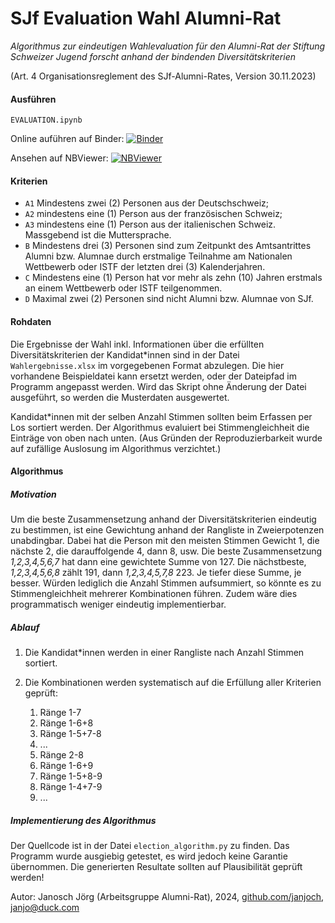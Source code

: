 # SJf Evaluation Wahl Alumni-Rat


*Algorithmus zur eindeutigen Wahlevaluation für den Alumni-Rat der Stiftung Schweizer Jugend forscht anhand der bindenden Diversitätskriterien*


(Art. 4 Organisationsreglement des SJf-Alumni-Rates, Version 30.11.2023)


#### Ausführen

`EVALUATION.ipynb`

Online auführen auf Binder:
[![Binder](https://mybinder.org/badge_logo.svg)](https://mybinder.org/v2/gh/janjoch/sjf-alumniboard-election-algo/HEAD)

Ansehen auf NBViewer:
[![NBViewer](https://raw.githubusercontent.com/jupyter/design/master/logos/Badges/nbviewer_badge.svg)](https://nbviewer.org/github/janjoch/sjf-alumniboard-election-algo/tree/main/EVALUATION.ipynb)


#### Kriterien

* `A1` Mindestens zwei (2) Personen aus der Deutschschweiz;
* `A2` mindestens eine (1) Person aus der französischen Schweiz;
* `A3` mindestens eine (1) Person aus der italienischen Schweiz. Massgebend ist die Muttersprache. 
* `B` Mindestens drei (3) Personen sind zum Zeitpunkt des Amtsantrittes Alumni bzw. Alumnae durch erstmalige Teilnahme am Nationalen Wettbewerb oder ISTF der letzten drei (3) Kalenderjahren. 
* `C` Mindestens eine (1) Person hat vor mehr als zehn (10) Jahren erstmals an einem Wettbewerb oder ISTF teilgenommen.
* `D` Maximal zwei (2) Personen sind nicht Alumni bzw. Alumnae von SJf. 


#### Rohdaten

Die Ergebnisse der Wahl inkl. Informationen über die erfüllten Diversitätskriterien der Kandidat\*innen sind in der Datei `Wahlergebnisse.xlsx` im vorgegebenen Format abzulegen. Die hier vorhandene Beispieldatei kann ersetzt werden, oder der Dateipfad im Programm angepasst werden. Wird das Skript ohne Änderung der Datei ausgeführt, so werden die Musterdaten ausgewertet.

Kandidat\*innen mit der selben Anzahl Stimmen sollten beim Erfassen per Los sortiert werden. Der Algorithmus evaluiert bei Stimmengleichheit die Einträge von oben nach unten. (Aus Gründen der Reproduzierbarkeit wurde auf zufällige Auslosung im Algorithmus verzichtet.)


#### Algorithmus

##### Motivation

Um die beste Zusammensetzung anhand der Diversitätskriterien eindeutig zu bestimmen, ist eine Gewichtung anhand der Rangliste in Zweierpotenzen unabdingbar. Dabei hat die Person mit den meisten Stimmen Gewicht 1, die nächste 2, die darauffolgende 4, dann 8, usw. Die beste Zusammensetzung *1,2,3,4,5,6,7* hat dann eine gewichtete Summe von 127. Die nächstbeste, *1,2,3,4,5,6,8* zählt 191, dann *1,2,3,4,5,7,8* 223. Je tiefer diese Summe, je besser. Würden lediglich die Anzahl Stimmen aufsummiert, so könnte es zu Stimmengleichheit mehrerer Kombinationen führen. Zudem wäre dies programmatisch weniger eindeutig implementierbar.


##### Ablauf

1. Die Kandidat\*innen werden in einer Rangliste nach Anzahl Stimmen sortiert.
2. Die Kombinationen werden systematisch auf die Erfüllung aller Kriterien geprüft:

    1. Ränge 1-7
    2. Ränge 1-6+8
    3. Ränge 1-5+7-8
    4. ...
    5. Ränge 2-8
    6. Ränge 1-6+9
    7. Ränge 1-5+8-9
    8. Ränge 1-4+7-9
    9. ...


##### Implementierung des Algorithmus

Der Quellcode ist in der Datei `election_algorithm.py` zu finden. Das Programm wurde ausgiebig getestet, es wird jedoch keine Garantie übernommen. Die generierten Resultate sollten auf Plausibilität geprüft werden!

Autor: Janosch Jörg (Arbeitsgruppe Alumni-Rat), 2024, [github.com/janjoch](https://github.com/janjoch), [janjo@duck.com](mailto:janjo@duck.com)

